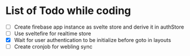 # List of Todo while coding

- [ ] Create firebase app instance as svelte store and derive it in authStore
- [ ] Use sveltefire for realtime store
- [x] Wait for user authentication to be initialize before goto in layouts
- [ ] Create cronjob for webling sync
